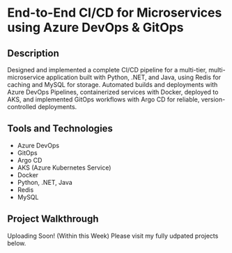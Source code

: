 <h1>End-to-End CI/CD for Microservices using Azure DevOps & GitOps </h1>


<h2>Description</h2>
Designed and implemented a complete CI/CD pipeline for a multi-tier, multi-microservice application built with Python, .NET, and Java, using Redis for caching and MySQL for storage. Automated builds and deployments with Azure DevOps Pipelines, containerized services with Docker, deployed to AKS, and implemented GitOps workflows with Argo CD for reliable, version-controlled deployments.

<h2>Tools and Technologies</h2>

- Azure DevOps
- GitOps
- Argo CD
- AKS (Azure Kubernetes Service)
- Docker
- Python, .NET, Java
- Redis
- MySQL

<h2>Project Walkthrough</h2>

Uploading Soon! (Within this Week) 
Please visit my fully udpated projects below.
